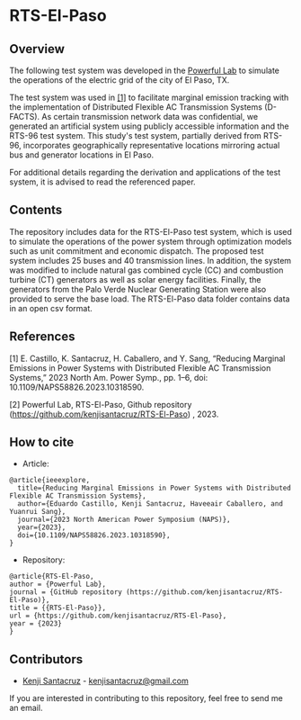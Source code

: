 # RTS-El-Paso

## Overview 

The following test system was developed in the [Powerful Lab](https://forum.ysang.org/) to simulate the operations of the electric grid of the city of El Paso, TX. 

The test system was used in [[1]](https://ieeexplore.ieee.org/document/10318590) to facilitate marginal emission tracking with the implementation of Distributed Flexible AC Transmission Systems (D-FACTS). As certain transmission network data was confidential, we generated an artificial system using publicly accessible information and the RTS-96 test system. This study's test system, partially derived from RTS-96, incorporates geographically representative locations mirroring actual bus and generator locations in El Paso. 

For additional details regarding the derivation and applications of the test system, it is advised to read the referenced paper.

## Contents

The repository includes data for the RTS-El-Paso test system, which is used to simulate the operations of the power system through optimization models such as unit commitment and economic dispatch. The proposed test system includes 25 buses and 40 transmission lines. In addition, the system was modified to include natural gas combined cycle (CC) and combustion turbine (CT) generators as well as solar energy facilities. Finally, the generators from the Palo Verde Nuclear Generating Station were also provided to serve the base load. The RTS-El-Paso data folder contains data in an open csv format.

## References

[1] E. Castillo, K. Santacruz, H. Caballero, and Y. Sang, “Reducing Marginal Emissions in Power Systems with Distributed Flexible AC Transmission Systems,” 2023 North Am. Power Symp., pp. 1–6, doi: 10.1109/NAPS58826.2023.10318590.

[2] Powerful Lab, RTS-El-Paso, Github repository (https://github.com/kenjisantacruz/RTS-El-Paso) , 2023.

## How to cite

* Article:
```
@article{ieeexplore,
  title={Reducing Marginal Emissions in Power Systems with Distributed Flexible AC Transmission Systems},
  author={Eduardo Castillo, Kenji Santacruz, Haveeair Caballero, and Yuanrui Sang},
  journal={2023 North American Power Symposium (NAPS)},
  year={2023},
  doi={10.1109/NAPS58826.2023.10318590},
}
```
* Repository:
```
@article{RTS-El-Paso,
author = {Powerful Lab},
journal = {GitHub repository (https://github.com/kenjisantacruz/RTS-El-Paso)},
title = {{RTS-El-Paso}},
url = {https://github.com/kenjisantacruz/RTS-El-Paso},
year = {2023}
}
```

## Contributors

* [Kenji Santacruz](https://www.linkedin.com/in/kenjisantacruz/) - kenjisantacruz@gmail.com

If you are interested in contributing to this repository, feel free to send me an email.
